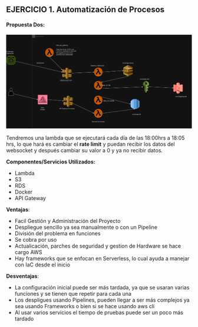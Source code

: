 ## EJERCICIO 1. Automatización de Procesos

#### **Propuesta Dos:**

[![Lambdas](https://github.com/roodrigoroot69/exchanges-exercises/blob/main/Propuesta%20dos/lambdas.png?raw=true "Lambdas")](https://github.com/roodrigoroot69/exchanges-exercises/blob/main/Propuesta%20dos/lambdas.png?raw=true "Lambdas")

Tendremos una lambda que se ejecutará cada día de las 18:00hrs a 18:05 hrs, lo que hará es cambiar el **rate limit** y puedan recibir los datos del websocket y después cambiar su valor a 0 y ya no recibir datos.

**Componentes/Servicios Utilizados:**
- Lambda
- S3
- RDS
- Docker
- API Gateway

**Ventajas**:
* Facil Gestión y Administración del Proyecto
* Despliegue sencillo ya sea manualmente o con un Pipeline
* División del problema en funciones
* Se cobra por uso
* Actualicación, parches de seguridad y gestion de Hardware se hace cargo AWS
* Hay frameworks que se enfocan en Serverless, lo cual ayuda a manejar con IaC desde el inicio

**Desventajas**:
* La configuración inicial puede ser más tardada, ya que se usaran varias funciones y se tienen que repetir para cada una
* Los despligues usando Pipelines, pueden llegar a ser más complejos ya sea usando Frameworks o bien si se hace usando aws cli
* Al usar varios servicios el tiempo de pruebas puede ser un poco más tardado
